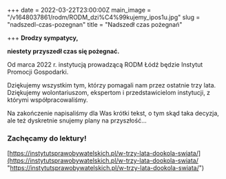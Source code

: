 +++
date = 2022-03-22T23:00:00Z
main_image = "/v1648037861/rodm/RODM_dzi%C4%99kujemy_ipos1u.jpg"
slug = "nadszedl-czas-pozegnan"
title = "Nadszedł czas pożegnań"

+++
**Drodzy sympatycy,**

**niestety przyszedł czas się pożegnać.** 

Od marca 2022 r. instytucją prowadzącą RODM Łódź będzie Instytut Promocji Gospodarki.

Dziękujemy wszystkim tym, którzy pomagali nam przez ostatnie trzy lata. Dziękujemy wolontariuszom, ekspertom i przedstawicielom instytucji, z którymi współpracowaliśmy. 

Na zakończenie napisaliśmy dla Was krótki tekst, o tym skąd taka decyzja, ale też dyskretnie snujemy plany na przyszłość... 

### **Zachęcamy do lektury!** 

[https://instytutsprawobywatelskich.pl/w-trzy-lata-dookola-swiata/](https://instytutsprawobywatelskich.pl/w-trzy-lata-dookola-swiata/ "https://instytutsprawobywatelskich.pl/w-trzy-lata-dookola-swiata/")